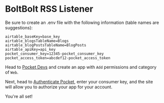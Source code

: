 # BoltBolt RSS Listener

Be sure to create an .env file with the following information (table names are suggestions):

```
airtable_baseKey=base_key
airtable_blogsTableName=Blogs
airtable_blogPostsTableName=BlogPosts
airtable_apiKey=api_key
pocket_consumer_key=12345-pocket_consumer_key
pocket_access_token=abcdef12-pocket_access_token
```

Head to [Pocket Devs](https://getpocket.com/developer/apps/) and create an app with `Add` permissions and category of `Web`.

Next, head to [Authenticate Pocket](http://reader.fxneumann.de/plugins/oneclickpocket/auth.php), enter your consumer key, and the site will
allow you to authorize your app for your account.

You're all set!
